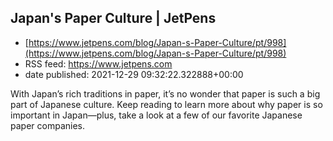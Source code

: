 ## Japan's Paper Culture | JetPens
 - [https://www.jetpens.com/blog/Japan-s-Paper-Culture/pt/998](https://www.jetpens.com/blog/Japan-s-Paper-Culture/pt/998)
 - RSS feed: https://www.jetpens.com
 - date published: 2021-12-29 09:32:22.322888+00:00

With Japan’s rich traditions in paper, it’s no wonder that paper is such a big part of Japanese culture. Keep reading to learn more about why paper is so important in Japan—plus, take a look at a few of our favorite Japanese paper companies.

